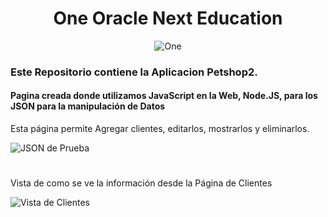 <div align="center">
 
# One Oracle Next Education
![One](https://i.postimg.cc/wxQsp28g/One-1.png)
 
</div>

<h3>Este Repositorio contiene la Aplicacion Petshop2.</h3>

<h4>Pagina creada donde utilizamos JavaScript en la Web, Node.JS, para los JSON para la manipulación de Datos</h4>

Esta página permite Agregar clientes, editarlos, mostrarlos y eliminarlos.

![JSON de Prueba](https://i.postimg.cc/RV68gc3j/image.png)

#

Vista de como se ve la información desde la Página de Clientes

![Vista de Clientes](https://i.postimg.cc/mD6cgxyp/image.png)